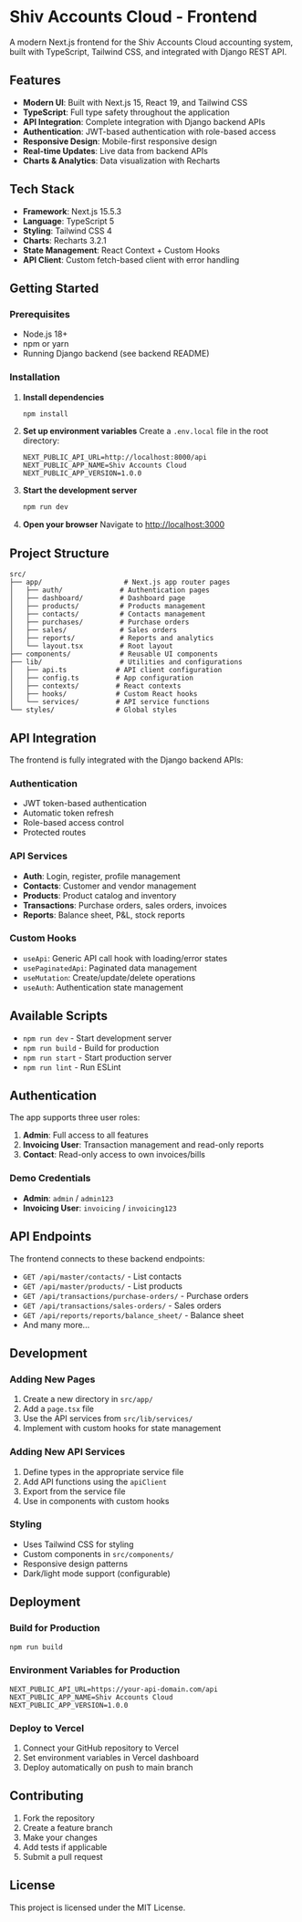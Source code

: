 # Shiv Accounts Cloud - Frontend

A modern Next.js frontend for the Shiv Accounts Cloud accounting system, built with TypeScript, Tailwind CSS, and integrated with Django REST API.

## Features

- **Modern UI**: Built with Next.js 15, React 19, and Tailwind CSS
- **TypeScript**: Full type safety throughout the application
- **API Integration**: Complete integration with Django backend APIs
- **Authentication**: JWT-based authentication with role-based access
- **Responsive Design**: Mobile-first responsive design
- **Real-time Updates**: Live data from backend APIs
- **Charts & Analytics**: Data visualization with Recharts

## Tech Stack

- **Framework**: Next.js 15.5.3
- **Language**: TypeScript 5
- **Styling**: Tailwind CSS 4
- **Charts**: Recharts 3.2.1
- **State Management**: React Context + Custom Hooks
- **API Client**: Custom fetch-based client with error handling

## Getting Started

### Prerequisites

- Node.js 18+ 
- npm or yarn
- Running Django backend (see backend README)

### Installation

1. **Install dependencies**
   ```bash
   npm install
   ```

2. **Set up environment variables**
   Create a `.env.local` file in the root directory:
   ```env
   NEXT_PUBLIC_API_URL=http://localhost:8000/api
   NEXT_PUBLIC_APP_NAME=Shiv Accounts Cloud
   NEXT_PUBLIC_APP_VERSION=1.0.0
   ```

3. **Start the development server**
   ```bash
   npm run dev
   ```

4. **Open your browser**
   Navigate to [http://localhost:3000](http://localhost:3000)

## Project Structure

```
src/
├── app/                    # Next.js app router pages
│   ├── auth/              # Authentication pages
│   ├── dashboard/         # Dashboard page
│   ├── products/          # Products management
│   ├── contacts/          # Contacts management
│   ├── purchases/         # Purchase orders
│   ├── sales/             # Sales orders
│   ├── reports/           # Reports and analytics
│   └── layout.tsx         # Root layout
├── components/            # Reusable UI components
├── lib/                   # Utilities and configurations
│   ├── api.ts            # API client configuration
│   ├── config.ts         # App configuration
│   ├── contexts/         # React contexts
│   ├── hooks/            # Custom React hooks
│   └── services/         # API service functions
└── styles/               # Global styles
```

## API Integration

The frontend is fully integrated with the Django backend APIs:

### Authentication
- JWT token-based authentication
- Automatic token refresh
- Role-based access control
- Protected routes

### API Services
- **Auth**: Login, register, profile management
- **Contacts**: Customer and vendor management
- **Products**: Product catalog and inventory
- **Transactions**: Purchase orders, sales orders, invoices
- **Reports**: Balance sheet, P&L, stock reports

### Custom Hooks
- `useApi`: Generic API call hook with loading/error states
- `usePaginatedApi`: Paginated data management
- `useMutation`: Create/update/delete operations
- `useAuth`: Authentication state management

## Available Scripts

- `npm run dev` - Start development server
- `npm run build` - Build for production
- `npm run start` - Start production server
- `npm run lint` - Run ESLint

## Authentication

The app supports three user roles:

1. **Admin**: Full access to all features
2. **Invoicing User**: Transaction management and read-only reports
3. **Contact**: Read-only access to own invoices/bills

### Demo Credentials
- **Admin**: `admin` / `admin123`
- **Invoicing User**: `invoicing` / `invoicing123`

## API Endpoints

The frontend connects to these backend endpoints:

- `GET /api/master/contacts/` - List contacts
- `GET /api/master/products/` - List products
- `GET /api/transactions/purchase-orders/` - Purchase orders
- `GET /api/transactions/sales-orders/` - Sales orders
- `GET /api/reports/reports/balance_sheet/` - Balance sheet
- And many more...

## Development

### Adding New Pages
1. Create a new directory in `src/app/`
2. Add a `page.tsx` file
3. Use the API services from `src/lib/services/`
4. Implement with custom hooks for state management

### Adding New API Services
1. Define types in the appropriate service file
2. Add API functions using the `apiClient`
3. Export from the service file
4. Use in components with custom hooks

### Styling
- Uses Tailwind CSS for styling
- Custom components in `src/components/`
- Responsive design patterns
- Dark/light mode support (configurable)

## Deployment

### Build for Production
```bash
npm run build
```

### Environment Variables for Production
```env
NEXT_PUBLIC_API_URL=https://your-api-domain.com/api
NEXT_PUBLIC_APP_NAME=Shiv Accounts Cloud
NEXT_PUBLIC_APP_VERSION=1.0.0
```

### Deploy to Vercel
1. Connect your GitHub repository to Vercel
2. Set environment variables in Vercel dashboard
3. Deploy automatically on push to main branch

## Contributing

1. Fork the repository
2. Create a feature branch
3. Make your changes
4. Add tests if applicable
5. Submit a pull request

## License

This project is licensed under the MIT License.